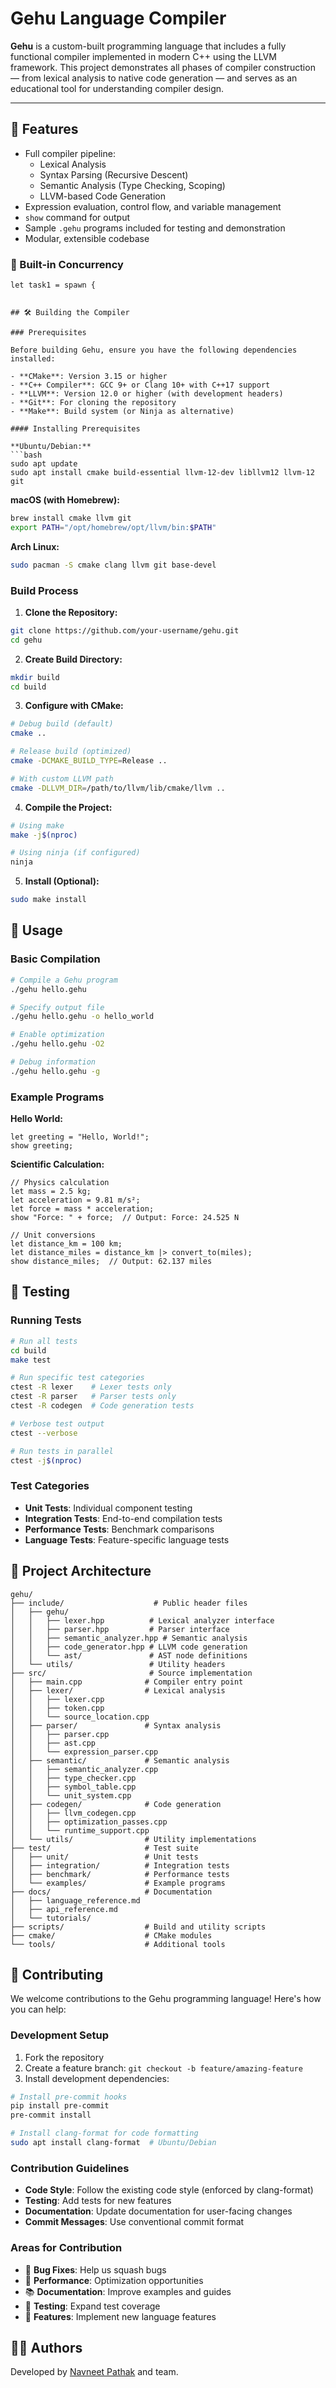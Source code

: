 # Gehu Language Compiler

**Gehu** is a custom-built programming language that includes a fully functional compiler implemented in modern C++ using the LLVM framework. This project demonstrates all phases of compiler construction — from lexical analysis to native code generation — and serves as an educational tool for understanding compiler design.

---

## 📌 Features

- Full compiler pipeline:
  - Lexical Analysis
  - Syntax Parsing (Recursive Descent)
  - Semantic Analysis (Type Checking, Scoping)
  - LLVM-based Code Generation
- Expression evaluation, control flow, and variable management
- `show` command for output
- Sample `.gehu` programs included for testing and demonstration
- Modular, extensible codebase


### 🧵 Built-in Concurrency
```gehu
let task1 = spawn {


## 🛠️ Building the Compiler

### Prerequisites

Before building Gehu, ensure you have the following dependencies installed:

- **CMake**: Version 3.15 or higher
- **C++ Compiler**: GCC 9+ or Clang 10+ with C++17 support
- **LLVM**: Version 12.0 or higher (with development headers)
- **Git**: For cloning the repository
- **Make**: Build system (or Ninja as alternative)

#### Installing Prerequisites

**Ubuntu/Debian:**
```bash
sudo apt update
sudo apt install cmake build-essential llvm-12-dev libllvm12 llvm-12 git
```

**macOS (with Homebrew):**
```bash
brew install cmake llvm git
export PATH="/opt/homebrew/opt/llvm/bin:$PATH"
```

**Arch Linux:**
```bash
sudo pacman -S cmake clang llvm git base-devel
```

### Build Process

1. **Clone the Repository:**
```bash
git clone https://github.com/your-username/gehu.git
cd gehu
```

2. **Create Build Directory:**
```bash
mkdir build
cd build
```

3. **Configure with CMake:**
```bash
# Debug build (default)
cmake ..

# Release build (optimized)
cmake -DCMAKE_BUILD_TYPE=Release ..

# With custom LLVM path
cmake -DLLVM_DIR=/path/to/llvm/lib/cmake/llvm ..
```

4. **Compile the Project:**
```bash
# Using make
make -j$(nproc)

# Using ninja (if configured)
ninja
```

5. **Install (Optional):**
```bash
sudo make install
```


## 🚀 Usage

### Basic Compilation

```bash
# Compile a Gehu program
./gehu hello.gehu

# Specify output file
./gehu hello.gehu -o hello_world

# Enable optimization
./gehu hello.gehu -O2

# Debug information
./gehu hello.gehu -g
```

### Example Programs

**Hello World:**
```gehu
let greeting = "Hello, World!";
show greeting;
```

**Scientific Calculation:**
```gehu
// Physics calculation
let mass = 2.5 kg;
let acceleration = 9.81 m/s²;
let force = mass * acceleration;
show "Force: " + force;  // Output: Force: 24.525 N

// Unit conversions
let distance_km = 100 km;
let distance_miles = distance_km |> convert_to(miles);
show distance_miles;  // Output: 62.137 miles
```



## 🧪 Testing

### Running Tests

```bash
# Run all tests
cd build
make test

# Run specific test categories
ctest -R lexer    # Lexer tests only
ctest -R parser   # Parser tests only
ctest -R codegen  # Code generation tests

# Verbose test output
ctest --verbose

# Run tests in parallel
ctest -j$(nproc)
```

### Test Categories

- **Unit Tests**: Individual component testing
- **Integration Tests**: End-to-end compilation tests
- **Performance Tests**: Benchmark comparisons
- **Language Tests**: Feature-specific language tests

## 📁 Project Architecture

```
gehu/
├── include/                    # Public header files
│   ├── gehu/
│   │   ├── lexer.hpp          # Lexical analyzer interface
│   │   ├── parser.hpp         # Parser interface
│   │   ├── semantic_analyzer.hpp # Semantic analysis
│   │   ├── code_generator.hpp # LLVM code generation
│   │   └── ast/               # AST node definitions
│   └── utils/                 # Utility headers
├── src/                       # Source implementation
│   ├── main.cpp              # Compiler entry point
│   ├── lexer/                # Lexical analysis
│   │   ├── lexer.cpp
│   │   ├── token.cpp
│   │   └── source_location.cpp
│   ├── parser/               # Syntax analysis
│   │   ├── parser.cpp
│   │   ├── ast.cpp
│   │   └── expression_parser.cpp
│   ├── semantic/             # Semantic analysis
│   │   ├── semantic_analyzer.cpp
│   │   ├── type_checker.cpp
│   │   ├── symbol_table.cpp
│   │   └── unit_system.cpp
│   ├── codegen/              # Code generation
│   │   ├── llvm_codegen.cpp
│   │   ├── optimization_passes.cpp
│   │   └── runtime_support.cpp
│   └── utils/                # Utility implementations
├── test/                     # Test suite
│   ├── unit/                 # Unit tests
│   ├── integration/          # Integration tests
│   ├── benchmark/            # Performance tests
│   └── examples/             # Example programs
├── docs/                     # Documentation
│   ├── language_reference.md
│   ├── api_reference.md
│   └── tutorials/
├── scripts/                  # Build and utility scripts
├── cmake/                    # CMake modules
└── tools/                    # Additional tools
```







## 🤝 Contributing

We welcome contributions to the Gehu programming language! Here's how you can help:

### Development Setup

1. Fork the repository
2. Create a feature branch: `git checkout -b feature/amazing-feature`
3. Install development dependencies:
```bash
# Install pre-commit hooks
pip install pre-commit
pre-commit install

# Install clang-format for code formatting
sudo apt install clang-format  # Ubuntu/Debian
```

### Contribution Guidelines

- **Code Style**: Follow the existing code style (enforced by clang-format)
- **Testing**: Add tests for new features
- **Documentation**: Update documentation for user-facing changes
- **Commit Messages**: Use conventional commit format

### Areas for Contribution

- 🐛 **Bug Fixes**: Help us squash bugs
- 🚀 **Performance**: Optimization opportunities
- 📚 **Documentation**: Improve examples and guides
- 🧪 **Testing**: Expand test coverage
- 🌟 **Features**: Implement new language features

## 👨‍💻 Authors

Developed by [Navneet Pathak](https://github.com/navneetpathak1) and team.

